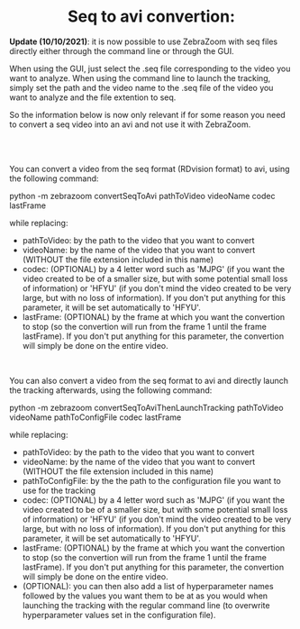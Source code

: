 <H1 CLASS="western" style="text-align:center;">Seq to avi convertion:</H1>

<p>
<b>Update (10/10/2021)</b>: it is now possible to use ZebraZoom with seq files directly either through the command line or through the GUI.

When using the GUI, just select the .seq file corresponding to the video you want to analyze.
When using the command line to launch the tracking, simply set the path and the video name to the .seq file of the video you want to analyze and the file extention to seq.

So the information below is now only relevant if for some reason you need to convert a seq video into an avi and not use it with ZebraZoom.
</p>

<br/><br/>

<p>
You can convert a video from the seq format (RDvision format) to avi, using the following command:

python -m zebrazoom convertSeqToAvi pathToVideo videoName codec lastFrame

while replacing:
- pathToVideo: by the path to the video that you want to convert
- videoName: by the name of the video that you want to convert (WITHOUT the file extension included in this name)
- codec: (OPTIONAL) by a 4 letter word such as 'MJPG' (if you want the video created to be of a smaller size, but with some potential small loss of information) or 'HFYU' (if you don't mind the video created to be very large, but with no loss of information). If you don't put anything for this parameter, it will be set automatically to 'HFYU'.
- lastFrame: (OPTIONAL) by the frame at which you want the convertion to stop (so the convertion will run from the frame 1 until the frame lastFrame). If you don't put anything for this parameter, the convertion will simply be done on the entire video.
</p>

<br/>

<p>
You can also convert a video from the seq format to avi and directly launch the tracking afterwards, using the following command:

python -m zebrazoom convertSeqToAviThenLaunchTracking pathToVideo videoName pathToConfigFile codec lastFrame

while replacing:
- pathToVideo: by the path to the video that you want to convert
- videoName: by the name of the video that you want to convert (WITHOUT the file extension included in this name)
- pathToConfigFile: by the the path to the configuration file you want to use for the tracking
- codec: (OPTIONAL) by a 4 letter word such as 'MJPG' (if you want the video created to be of a smaller size, but with some potential small loss of information) or 'HFYU' (if you don't mind the video created to be very large, but with no loss of information). If you don't put anything for this parameter, it will be set automatically to 'HFYU'.
- lastFrame: (OPTIONAL) by the frame at which you want the convertion to stop (so the convertion will run from the frame 1 until the frame lastFrame). If you don't put anything for this parameter, the convertion will simply be done on the entire video.
- (OPTIONAL): you can then also add a list of hyperparameter names followed by the values you want them to be at as you would when launching the tracking with the regular command line (to overwrite hyperparameter values set in the configuration file).
</p>
